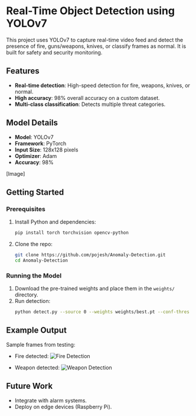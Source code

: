 # Real-Time Object Detection using YOLOv7

This project uses YOLOv7 to capture real-time video feed and detect the presence of fire, guns/weapons, knives, or classify frames as normal. It is built for safety and security monitoring.

## Features
- **Real-time detection**: High-speed detection for fire, weapons, knives, or normal.
- **High accuracy**: 98% overall accuracy on a custom dataset.
- **Multi-class classification**: Detects multiple threat categories.

## Model Details
- **Model**: YOLOv7
- **Framework**: PyTorch
- **Input Size**: 128x128 pixels
- **Optimizer**: Adam
- **Accuracy**: 98%

[Image]

## Getting Started

### Prerequisites
1. Install Python and dependencies:
    ```bash
    pip install torch torchvision opencv-python
    ```
2. Clone the repo:
    ```bash
    git clone https://github.com/pojesh/Anomaly-Detection.git
    cd Anomaly-Detection
    ```

### Running the Model
1. Download the pre-trained weights and place them in the `weights/` directory.
2. Run detection:
    ```bash
    python detect.py --source 0 --weights weights/best.pt --conf-thres 0.5
    ```

## Example Output
Sample frames from testing:

- Fire detected:
  ![Fire Detection](./results/fire_example.png)

- Weapon detected:
  ![Weapon Detection](./results/gun_example.png)

## Future Work
- Integrate with alarm systems.
- Deploy on edge devices (Raspberry Pi).
